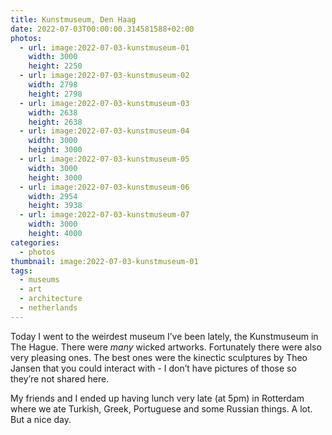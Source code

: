 ```yaml
---
title: Kunstmuseum, Den Haag
date: 2022-07-03T00:00:00.314581588+02:00
photos:
  - url: image:2022-07-03-kunstmuseum-01
    width: 3000
    height: 2250
  - url: image:2022-07-03-kunstmuseum-02
    width: 2798
    height: 2798
  - url: image:2022-07-03-kunstmuseum-03
    width: 2638
    height: 2638
  - url: image:2022-07-03-kunstmuseum-04
    width: 3000
    height: 3000
  - url: image:2022-07-03-kunstmuseum-05
    width: 3000
    height: 3000
  - url: image:2022-07-03-kunstmuseum-06
    width: 2954
    height: 3938
  - url: image:2022-07-03-kunstmuseum-07
    width: 3000
    height: 4000
categories:
  - photos
thumbnail: image:2022-07-03-kunstmuseum-01
tags:
  - museums
  - art
  - architecture
  - netherlands
---
```


<style>
.fg-2022-07-03-kunstmuseum {
  grid-template-areas:
    "a a"
    "b c"
    "d e"
    "f g";
}

.fg-2022-07-03-kunstmuseum> *:nth-child(1) { grid-area: a; }
.fg-2022-07-03-kunstmuseum> *:nth-child(2) { grid-area: b; }
.fg-2022-07-03-kunstmuseum> *:nth-child(3) { grid-area: c; }
.fg-2022-07-03-kunstmuseum> *:nth-child(4) { grid-area: d; }
.fg-2022-07-03-kunstmuseum> *:nth-child(5) { grid-area: e; }
.fg-2022-07-03-kunstmuseum> *:nth-child(6) { grid-area: f; }
.fg-2022-07-03-kunstmuseum> *:nth-child(7) { grid-area: g; }
</style>

Today I went to the weirdest museum I’ve been lately, the Kunstmuseum in The Hague. There were _many_ wicked artworks. Fortunately there were also very pleasing ones. The best ones were the kinectic sculptures by Theo Jansen that you could interact with - I don’t have pictures of those so they’re not shared here.

My friends and I ended up having lunch very late (at 5pm) in Rotterdam where we ate Turkish, Greek, Portuguese and some Russian things. A lot. But a nice day.
